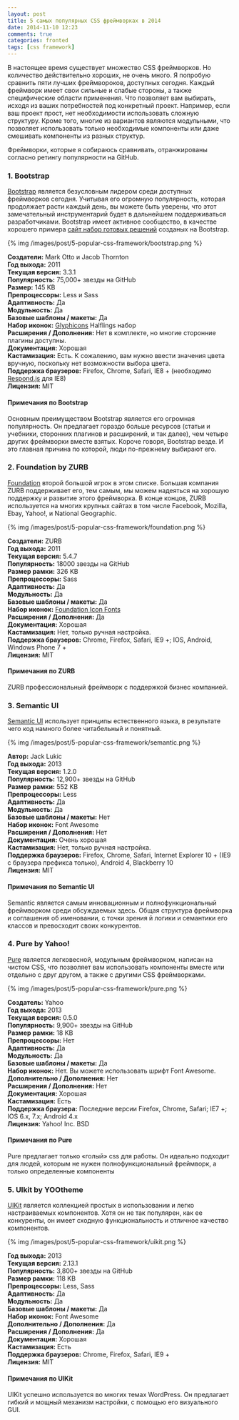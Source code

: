```yaml
---
layout: post
title: 5 самых популярных CSS фреймворках в 2014
date: 2014-11-10 12:23
comments: true
categories: fronted
tags: [css framework]
---
```


В настоящее время существует множество CSS фреймворков. Но количество действительно хороших, не очень много.
Я попробую  сравнить пяти лучших фреймвороков, доступных сегодня. Каждый фреймворк имеет свои сильные и слабые стороны, а также специфические области применения. Что  позволяет  вам выбирать, исходя из ваших потребностей под конкретный проект. Например, если ваш проект прост, нет необходимости использовать сложную структуру. Кроме того, многие из вариантов являются модульными, что позволяет использовать только необходимые компоненты или даже смешивать компоненты из разных структур.

Фреймворки, которые я собираюсь сравнивать, отранжированы согласно ретингу популярности на GitHub.

<!-- more -->

### 1. Bootstrap
[Bootstrap](http://getbootstrap.com/) является безусловным лидером среди доступных фреймворков сегодня. Учитывая его огромную популярность, которая продолжает расти каждый день, вы можете быть уверены, что этот замечательный инструментарий будет в дальнейшем поддерживаться разработчиками. 
Bootstrap имеет активное сообщество, в качестве хорошего примера [сайт набор готовых решений](http://bootsnipp.com/) созданых на Bootstrap.

{% img /images/post/5-popular-css-framework/bootstrap.png %}

**Создатели:** Mark Otto и Jacob Thornton   
**Год выхода:** 2011   
**Текущая версия:** 3.3.1   
**Популярность:** 75,000+ звезды на GitHub   
**Размер:** 145 KB   
**Препроцессоры:** Less и Sass   
**Адаптивность:** Да   
**Модульность:** Да   
**Базовые шаблоны / макеты:** Да   
**Набор иконок:** [Glyphicons](http://glyphicons.com/) Halflings набор   
**Расширения / Дополнения:** Нет в комплекте, но многие сторонние плагины доступны.   
**Документация:** Хорошая   
**Кастамизация:** Есть. К сожалению, вам нужно ввести значения цвета вручную, поскольку нет возможности выбора цвета.   
**Поддержка браузеров:** Firefox, Chrome, Safari, IE8 + (необходимо [Respond.js](https://github.com/scottjehl/Respond) для IE8)   
**Лицензия:** MIT   

#### Примечания по Bootstrap

Основным преимуществом Bootstrap является его огромная популярность. Он предлагает гораздо больше ресурсов (статьи и учебники, сторонних плагинов и расширений, и так далее), чем четыре других фреймворки вместе взятых. Короче говоря, Bootstrap везде. И это главная причина по которой, люди по-прежнему выбирают его.

### 2. Foundation by ZURB

[Foundation](http://foundation.zurb.com/) второй большой игрок в этом списке. Большая компания ZURB поддерживает его, тем самым, мы можем надеяться на хорошую поддержку и развитие этого фреймворка. В конце концов, ZURB используется на многих крупных сайтах в том числе Facebook, Mozilla, Ebay, Yahoo!, и National Geographic.

{% img /images/post/5-popular-css-framework/foundation.png %}

**Создатели:** ZURB  
**Год выхода:** 2011  
**Текущая версия:** 5.4.7   
**Популярность:** 18000 звезды на GitHub   
**Размер рамки:** 326 KB   
**Препроцессоры:** Sass   
**Адаптивность:** Да   
**Модульность:** Да   
**Базовые шаблоны / макеты:** Да   
**Набор иконок:** [Foundation Icon Fonts](http://zurb.com/playground/foundation-icon-fonts-3)   
**Расширения / Дополнения:** Да   
**Документация:** Хорошая   
**Кастамизация:** Нет, только ручная настройка.  
**Поддержка браузеров:** Chrome, Firefox, Safari, IE9 +; IOS, Android, Windows Phone 7 +  
**Лицензия:** MIT   

#### Примечания по ZURB

ZURB  профессиональный фреймворк с поддержкой бизнес компанией. 

### 3. Semantic UI
[Semantic UI](http://semantic-ui.com/) использует принципы естественного языка, в результате чего код намного более читабельный и понятный.

{% img /images/post/5-popular-css-framework/semantic.png %}

**Автор:** Jack Lukic   
**Год выхода:** 2013   
**Текущая версия:** 1.2.0   
**Популярность:** 12,900+ звезды на GitHub   
**Размер рамки:** 552 KB  
**Препроцессоры:** Less  
**Адаптивность:** Да   
**Модульность:** Да   
**Базовые шаблоны / макеты:** Нет   
**Набор иконок:** Font Awesome   
**Расширения / Дополнения:** Нет   
**Документация:** Очень хорошая   
**Кастамизация:** Нет, только ручная настройка.   
**Поддержка браузеров:** Firefox, Chrome, Safari, Internet Explorer 10 + (IE9 с браузера префикса только), Android 4, Blackberry 10   
**Лицензия:** MIT   

#### Примечания по Semantic UI

Semantic  является самым инновационным и полнофункциональный фреймворком среди обсуждаемых  здесь. Общая структура фреймворка и соглашения об именовании, с точки зрения й логики и семантики его классов и превосходит своих конкурентов.

### 4. Pure by Yahoo!

[Pure](http://purecss.io/) является легковесной, модульным фреймворком, написан на чистом CSS, что позволяет вам использовать компоненты вместе или отдельно с друг другом, а также с другими CSS фреймворками.

{% img /images/post/5-popular-css-framework/pure.png %}

**Создатель:** Yahoo   
**Год выхода:** 2013   
**Текущая версия:** 0.5.0   
**Популярность:** 9,900+ звезды на GitHub   
**Размер рамки:** 18 KB   
**Препроцессоры:** Нет  
**Адаптивность:** Да   
**Модульность:** Да   
**Базовые шаблоны / макеты:** Да   
**Набор иконок:** Нет. Вы можете использовать шрифт Font Awesome.   
**Дополнительно / Дополнения:** Нет   
**Расширения / Дополнения:** Нет   
**Документация:** Хорошая   
**Кастамизация:** Есть   
**Поддержка браузера:** Последние версии Firefox, Chrome, Safari; IE7 +; IOS 6.x, 7.x; Android 4.x   
**Лицензия:** Yahoo! Inc. BSD   

#### Примечания по Pure

Pure предлагает только «голый» css   для работы. Он идеально подходит для людей, которым не нужен полнофункциональный фреймворк, а только определенные компоненты

### 5. UIkit by YOOtheme

[UIKit](http://getuikit.com/) является коллекцией простых в использовании и легко настраиваемых  компонентов.  Хотя он не так популярен, как ее конкуренты, он  имеет сходную  функциональность и отличное качество компонентов.

{% img /images/post/5-popular-css-framework/uikit.png %}

**Год выхода:** 2013   
**Текущая версия:** 2.13.1  
**Популярность:** 3,800+ звезды на GitHub   
**Размер рамки:** 118 KB   
**Препроцессоры:** Less, Sass   
**Адаптивность:** Да   
**Модульность:** Да   
**Базовые шаблоны / макеты:** Да  
**Набор иконок:** Font Awesome    
**Дополнительно / Дополнения:** Да   
**Расширения / Дополнения:** Да  
**Документация:** Хорошая   
**Кастамизация:** Есть   
**Поддержка браузеров:** Chrome, Firefox, Safari, IE9 +   
**Лицензия:** MIT   

#### Примечания по UIKit

UIKit успешно используется во многих темах WordPress. Он предлагает гибкий и мощный механизм настройки, с помощью его визуального GUI.
